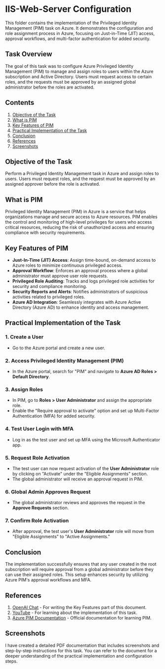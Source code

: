 # IIS-Web-Server Configuration

This folder contains the implementation of the Privileged Identity Management (PIM) task on Azure. It demonstrates the configuration and role assignment process in Azure, focusing on Just-in-Time (JIT) access, approval workflows, and multi-factor authentication for added security.

## Task Overview

The goal of this task was to configure Azure Privileged Identity Management (PIM) to manage and assign roles to users within the Azure subscription and Active Directory. Users must request access to certain roles, and the requests must be approved by an assigned global administrator before the roles are activated.

## Contents

1. [Objective of the Task](#objective-of-the-task)
2. [What is PIM](#what-is-pim)
3. [Key Features of PIM](#key-features-of-pim)
4. [Practical Implementation of the Task](#practical-implementation-of-the-task)
5. [Conclusion](#conclusion)
6. [References](#references)
7. [Screenshots](#screenshots)

## Objective of the Task

Perform a Privileged Identity Management task in Azure and assign roles to users. Users must request roles, and the request must be approved by an assigned approver before the role is activated.

## What is PIM

Privileged Identity Management (PIM) in Azure is a service that helps organizations manage and secure access to Azure resources. PIM enables the control and monitoring of high-level privileges for users who access critical resources, reducing the risk of unauthorized access and ensuring compliance with security requirements.

## Key Features of PIM

- **Just-In-Time (JIT) Access**: Assign time-bound, on-demand access to Azure roles to minimize continuous privileged access.
- **Approval Workflow**: Enforces an approval process where a global administrator must approve user role requests.
- **Privileged Role Auditing**: Tracks and logs privileged role activities for security and compliance monitoring.
- **Security Reports and Alerts**: Notifies administrators of suspicious activities related to privileged roles.
- **Azure AD Integration**: Seamlessly integrates with Azure Active Directory (Azure AD) to enhance identity and access management.

## Practical Implementation of the Task

### 1. Create a User

- Go to the Azure portal and create a new user.

### 2. Access Privileged Identity Management (PIM)

- In the Azure portal, search for "PIM" and navigate to **Azure AD Roles > Default Directory**.

### 3. Assign Roles

- In PIM, go to **Roles > User Administrator** and assign the appropriate role.
- Enable the "Require approval to activate" option and set up Multi-Factor Authentication (MFA) for added security.

### 4. Test User Login with MFA

- Log in as the test user and set up MFA using the Microsoft Authenticator app.

### 5. Request Role Activation

- The test user can now request activation of the **User Administrator** role by clicking on "Activate" under the "Eligible Assignments" section.
- The global administrator will receive an approval request in PIM.

### 6. Global Admin Approves Request

- The global administrator reviews and approves the request in the **Approve Requests** section.

### 7. Confirm Role Activation

- After approval, the test user's **User Administrator** role will move from "Eligible Assignments" to "Active Assignments."

## Conclusion

The implementation successfully ensures that any user created in the root subscription will require approval from a global administrator before they can use their assigned roles. This setup enhances security by utilizing Azure PIM's approval workflows and MFA.

## References

1. [OpenAI Chat](https://chat.openai.com) - For writing the Key Features part of this document.
2. [YouTube](https://www.youtube.com) - For learning about the implementation of this task.
3. [Azure PIM Documentation](https://learn.microsoft.com/en-us/azure/active-directory/privileged-identity-management/pim-resource-roles-assign-roles) - Official documentation for learning PIM.


## Screenshots

I have created a detailed PDF documentation that includes screenshots and step-by-step instructions for this task. You can refer to the document for a deeper understanding of the practical implementation and configuration steps.

